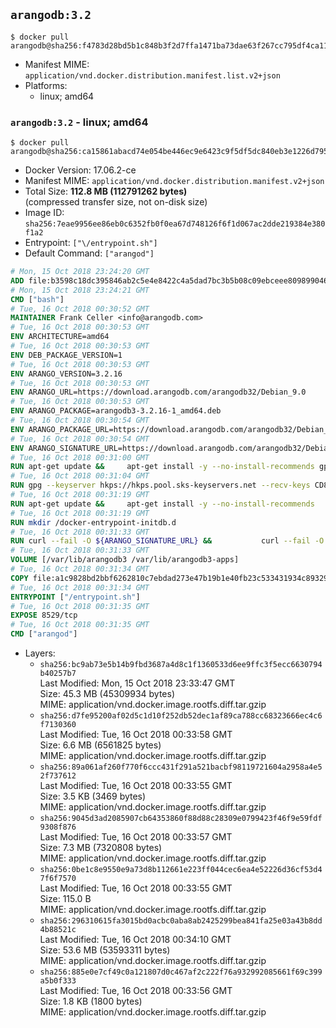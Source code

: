 ## `arangodb:3.2`

```console
$ docker pull arangodb@sha256:f4783d28bd5b1c848b3f2d7ffa1471ba73dae63f267cc795df4ca112396bf252
```

-	Manifest MIME: `application/vnd.docker.distribution.manifest.list.v2+json`
-	Platforms:
	-	linux; amd64

### `arangodb:3.2` - linux; amd64

```console
$ docker pull arangodb@sha256:ca15861abacd74e054be446ec9e6423c9f5df5dc840eb3e1226d79542794b735
```

-	Docker Version: 17.06.2-ce
-	Manifest MIME: `application/vnd.docker.distribution.manifest.v2+json`
-	Total Size: **112.8 MB (112791262 bytes)**  
	(compressed transfer size, not on-disk size)
-	Image ID: `sha256:7eae9956ee86eb0c6352fb0f0ea67d748126f6f1d067ac2dde219384e380f1a2`
-	Entrypoint: `["\/entrypoint.sh"]`
-	Default Command: `["arangod"]`

```dockerfile
# Mon, 15 Oct 2018 23:24:20 GMT
ADD file:b3598c18dc395846ab2c5e4e8422c4a5dad7bc3b5b08c09ebceee80989904641 in / 
# Mon, 15 Oct 2018 23:24:21 GMT
CMD ["bash"]
# Tue, 16 Oct 2018 00:30:52 GMT
MAINTAINER Frank Celler <info@arangodb.com>
# Tue, 16 Oct 2018 00:30:53 GMT
ENV ARCHITECTURE=amd64
# Tue, 16 Oct 2018 00:30:53 GMT
ENV DEB_PACKAGE_VERSION=1
# Tue, 16 Oct 2018 00:30:53 GMT
ENV ARANGO_VERSION=3.2.16
# Tue, 16 Oct 2018 00:30:53 GMT
ENV ARANGO_URL=https://download.arangodb.com/arangodb32/Debian_9.0
# Tue, 16 Oct 2018 00:30:53 GMT
ENV ARANGO_PACKAGE=arangodb3-3.2.16-1_amd64.deb
# Tue, 16 Oct 2018 00:30:54 GMT
ENV ARANGO_PACKAGE_URL=https://download.arangodb.com/arangodb32/Debian_9.0/amd64/arangodb3-3.2.16-1_amd64.deb
# Tue, 16 Oct 2018 00:30:54 GMT
ENV ARANGO_SIGNATURE_URL=https://download.arangodb.com/arangodb32/Debian_9.0/amd64/arangodb3-3.2.16-1_amd64.deb.asc
# Tue, 16 Oct 2018 00:31:00 GMT
RUN apt-get update &&     apt-get install -y --no-install-recommends gpg dirmngr     &&     rm -rf /var/lib/apt/lists/*
# Tue, 16 Oct 2018 00:31:04 GMT
RUN gpg --keyserver hkps://hkps.pool.sks-keyservers.net --recv-keys CD8CB0F1E0AD5B52E93F41E7EA93F5E56E751E9B
# Tue, 16 Oct 2018 00:31:19 GMT
RUN apt-get update &&     apt-get install -y --no-install-recommends         libjemalloc1         ca-certificates         pwgen         curl     &&     rm -rf /var/lib/apt/lists/*
# Tue, 16 Oct 2018 00:31:19 GMT
RUN mkdir /docker-entrypoint-initdb.d
# Tue, 16 Oct 2018 00:31:33 GMT
RUN curl --fail -O ${ARANGO_SIGNATURE_URL} &&           curl --fail -O ${ARANGO_PACKAGE_URL} &&             gpg --verify ${ARANGO_PACKAGE}.asc &&     (echo arangodb3 arangodb3/password password test | debconf-set-selections) &&     (echo arangodb3 arangodb3/password_again password test | debconf-set-selections) &&     DEBIAN_FRONTEND="noninteractive" dpkg -i ${ARANGO_PACKAGE} &&     rm -rf /var/lib/arangodb3/* &&     sed -ri         -e 's!127\.0\.0\.1!0.0.0.0!g'         -e 's!^(file\s*=).*!\1 -!'         -e 's!^\s*uid\s*=.*!!'         /etc/arangodb3/arangod.conf     && chgrp 0 /var/lib/arangodb3 /var/lib/arangodb3-apps     && chmod 775 /var/lib/arangodb3 /var/lib/arangodb3-apps     &&     rm -f ${ARANGO_PACKAGE}*
# Tue, 16 Oct 2018 00:31:33 GMT
VOLUME [/var/lib/arangodb3 /var/lib/arangodb3-apps]
# Tue, 16 Oct 2018 00:31:34 GMT
COPY file:a1c9828bd2bbf6262810c7ebdad273e47b19b1e40fb23c533431934c89329a8f in /entrypoint.sh 
# Tue, 16 Oct 2018 00:31:34 GMT
ENTRYPOINT ["/entrypoint.sh"]
# Tue, 16 Oct 2018 00:31:35 GMT
EXPOSE 8529/tcp
# Tue, 16 Oct 2018 00:31:35 GMT
CMD ["arangod"]
```

-	Layers:
	-	`sha256:bc9ab73e5b14b9fbd3687a4d8c1f1360533d6ee9ffc3f5ecc6630794b40257b7`  
		Last Modified: Mon, 15 Oct 2018 23:33:47 GMT  
		Size: 45.3 MB (45309934 bytes)  
		MIME: application/vnd.docker.image.rootfs.diff.tar.gzip
	-	`sha256:d7fe95200af02d5c1d10f252db52dec1af89ca788cc68323666ec4c6f7130360`  
		Last Modified: Tue, 16 Oct 2018 00:33:58 GMT  
		Size: 6.6 MB (6561825 bytes)  
		MIME: application/vnd.docker.image.rootfs.diff.tar.gzip
	-	`sha256:89a061af260f770f6ccc431f291a521bacbf98119721604a2958a4e52f737612`  
		Last Modified: Tue, 16 Oct 2018 00:33:55 GMT  
		Size: 3.5 KB (3469 bytes)  
		MIME: application/vnd.docker.image.rootfs.diff.tar.gzip
	-	`sha256:9045d3ad2085907cb64353860f88d88c28309e0799423f46f9e59fdf9308f876`  
		Last Modified: Tue, 16 Oct 2018 00:33:57 GMT  
		Size: 7.3 MB (7320808 bytes)  
		MIME: application/vnd.docker.image.rootfs.diff.tar.gzip
	-	`sha256:0be1c8e9550e9a73d8b112661e223ff044cec6ea4e52226d36cf53d47f6f7570`  
		Last Modified: Tue, 16 Oct 2018 00:33:55 GMT  
		Size: 115.0 B  
		MIME: application/vnd.docker.image.rootfs.diff.tar.gzip
	-	`sha256:296310615fa3015bd0acbc0aba8ab2425299bea841fa25e03a43b8dd4b88521c`  
		Last Modified: Tue, 16 Oct 2018 00:34:10 GMT  
		Size: 53.6 MB (53593311 bytes)  
		MIME: application/vnd.docker.image.rootfs.diff.tar.gzip
	-	`sha256:885e0e7cf49c0a121807d0c467af2c222f76a932992085661f69c399a5b0f333`  
		Last Modified: Tue, 16 Oct 2018 00:33:56 GMT  
		Size: 1.8 KB (1800 bytes)  
		MIME: application/vnd.docker.image.rootfs.diff.tar.gzip
